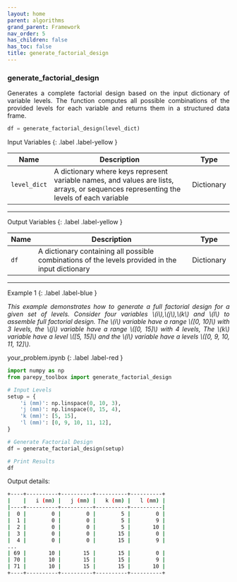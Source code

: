 ```yaml
---
layout: home
parent: algorithms
grand_parent: Framework
nav_order: 5
has_children: false
has_toc: false
title: generate_factorial_design
---
```


<!--Don't delete this script-->
<script src="https://polyfill.io/v3/polyfill.min.js?features=es6"></script>
<script id="MathJax-script" async src="https://cdn.jsdelivr.net/npm/mathjax@3/es5/tex-mml-chtml.js"></script>
<!--Don't delete this script-->

<h3>generate_factorial_design</h3>

<p align="justify">
  Generates a complete factorial design based on the input dictionary of variable levels. The function computes all possible combinations of the provided levels for each variable and returns them in a structured data frame.
</p>

```python
df = generate_factorial_design(level_dict)
```

Input Variables
{: .label .label-yellow }

<table style="width:100%">
    <thead>
      <tr>
        <th>Name</th>
        <th>Description</th>
        <th>Type</th>
      </tr>
    </thead>
    <tr>
        <td><code>level_dict</code></td>
        <td>
            A dictionary where keys represent variable names, and values are lists, arrays, or sequences representing the levels of each variable
        </td>
        <td>Dictionary</td>
    </tr>
</table>

---

Output Variables
{: .label .label-yellow }

<table style="width:100%">
   <thead>
     <tr>
       <th>Name</th>
       <th>Description</th>
       <th>Type</th>
     </tr>
   </thead>
   <tr>
       <td><code>df</code></td>
       <td>
           A dictionary containing all possible combinations of the levels provided in the input dictionary
       </td>
       <td>Dictionary</td>
   </tr>
</table>

---

Example 1
{: .label .label-blue }

<p align="justify">
  <i>
    This example demonstrates how to generate a full factorial design for a given set of levels. Consider four variables \(i\),\(j\),\(k\) and \(l\) to assemble full factorial design. The \(i\) variable have a range \([0, 10]\) with 3 levels, the \(j\) variable have a range \([0, 15]\) with 4 levels, The \(k\) variable have a level \([5, 15]\) and the \(l\) variable have a levels \([0, 9, 10, 11, 12]\).
  </i>
</p>

your_problem.ipynb
{: .label .label-red }

```python
import numpy as np
from parepy_toolbox import generate_factorial_design

# Input Levels
setup = {
    'i (mm)': np.linspace(0, 10, 3),
    'j (mm)': np.linspace(0, 15, 4),
    'k (mm)': [5, 15],               
    'l (mm)': [0, 9, 10, 11, 12],
}

# Generate Factorial Design
df = generate_factorial_design(setup)

# Print Results
df
```

<p align="justify">
  Output details:
</p>

```bash
+----+----------+----------+----------+----------+
|    |   i (mm) |   j (mm) |   k (mm) |   l (mm) |
|----+----------+----------+----------+----------|
|  0 |        0 |        0 |        5 |        0 |
|  1 |        0 |        0 |        5 |        9 |
|  2 |        0 |        0 |        5 |       10 |
|  3 |        0 |        0 |       15 |        0 |
|  4 |        0 |        0 |       15 |        9 |
...
| 69 |       10 |       15 |       15 |        0 |
| 70 |       10 |       15 |       15 |        9 |
| 71 |       10 |       15 |       15 |       10 |
+----+----------+----------+----------+----------+
```

